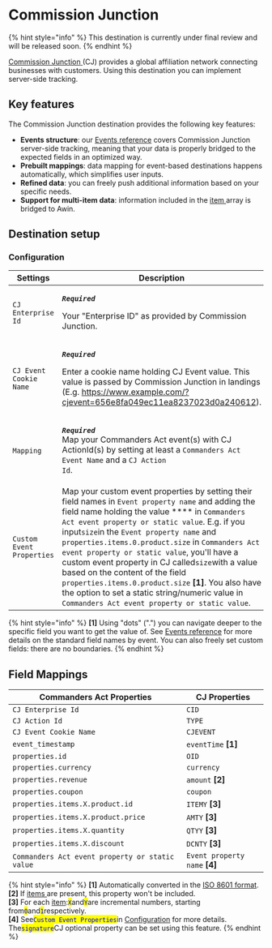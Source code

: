 # Commission Junction

{% hint style="info" %}
This destination is currently under final review and will be released soon.
{% endhint %}

[Commission Junction](https://www.cj.com/)[ ](https://www.awin.com)(CJ) provides a global affiliation network connecting businesses with customers. Using this destination you can implement server-side tracking.

## Key features

The Commission Junction destination provides the following key features:

* **Events structure**: our [Events reference](https://community.commandersact.com/platform-x/developers/tracking/events-reference) covers Commission Junction server-side tracking, meaning that your data is properly bridged to the expected fields in an optimized way.
* **Prebuilt mappings**: data mapping for event-based destinations happens automatically, which simplifies user inputs.
* **Refined data**: you can freely push additional information based on your specific needs.
* **Support for multi-item data**: information included in the [item ](https://community.commandersact.com/platform-x/developers/tracking/events-reference#item)array is bridged to Awin.

## Destination setup

### Configuration

| Settings                  | Description                                                                                                                                                                                                                                                                                                                                                                                                                                                                                                                                                                                                  |
| ------------------------- | ------------------------------------------------------------------------------------------------------------------------------------------------------------------------------------------------------------------------------------------------------------------------------------------------------------------------------------------------------------------------------------------------------------------------------------------------------------------------------------------------------------------------------------------------------------------------------------------------------------ |
| `CJ Enterprise Id`        | <p><em><strong><code>Required</code></strong></em></p><p>Your "Enterprise ID" as provided by Commission Junction.</p>                                                                                                                                                                                                                                                                                                                                                                                                                                                                                        |
| `CJ Event Cookie Name`    | <p><em><strong><code>Required</code></strong></em></p><p>Enter a cookie name holding CJ Event value. This value is passed by Commission Junction in landings (E.g. https://www.example.com/?cjevent=656e8fa049ec11ea8237023d0a240612).</p>                                                                                                                                                                                                                                                                                                                                                                   |
| `Mapping`                 | <p><em><strong><code>Required</code></strong></em><br>Map your Commanders Act event(s) with CJ ActionId(s) by setting at least a  <code>Commanders Act Event Name</code> and a <code>CJ Action Id</code>.</p>                                                                                                                                                                                                                                                                                                                                                                                                |
| `Custom Event Properties` | Map your custom event properties by setting their field names in `Event property name` and adding the field name holding the value **** in `Commanders Act event property or static value`. E.g. if you input`size`in the `Event property name` and `properties.items.0.product.size` in `Commanders Act event property or static value`, you'll have a custom event property in CJ called`size`with a value based on the content of the field `properties.items.0.product.size` **\[1]**. You also have the option to set a static string/numeric value in `Commanders Act event property or static value`. |

{% hint style="info" %}
**\[1]** Using "dots" (".") you can navigate deeper to the specific field you want to get the value of. See [Events reference](https://community.commandersact.com/platform-x/developers/tracking/events-reference) for more details on the standard field names by event. You can also freely set custom fields: there are no boundaries.
{% endhint %}

## Field Mappings

| Commanders Act Properties                       | CJ Properties                  |
| ----------------------------------------------- | ------------------------------ |
| `CJ Enterprise Id`                              | `CID`                          |
| `CJ Action Id`                                  | `TYPE`                         |
| `CJ Event Cookie Name`                          | `CJEVENT`                      |
| `event_timestamp`                               | `eventTime` **\[1]**           |
| `properties.id`                                 | `OID`                          |
| `properties.currency`                           | `currency`                     |
| `properties.revenue`                            | `amount` **\[2]**              |
| `properties.coupon`                             | `coupon`                       |
| `properties.items.X.product.id`                 | `ITEMY` **\[3]**               |
| `properties.items.X.product.price`              | `AMTY` **\[3]**                |
| `properties.items.X.quantity`                   | `QTYY` **\[3]**                |
| `properties.items.X.discount`                   | `DCNTY` **\[3]**               |
| `Commanders Act event property or static value` | `Event property name` **\[4]** |

{% hint style="info" %}
**\[1]** Automatically converted in the [ISO 8601 format](https://en.wikipedia.org/wiki/ISO\_8601).\
**\[2]** If [items ](https://community.commandersact.com/platform-x/developers/tracking/events-reference#item)are present, this property won't be included.\
**\[3]** For each [item](https://community.commandersact.com/platform-x/developers/tracking/events-reference#item):<mark style="color:blue;">`X`</mark>and<mark style="color:blue;">`Y`</mark>are incremental numbers, starting from<mark style="color:blue;">`0`</mark>and<mark style="color:blue;">`1`</mark>respectively.\
**\[4]** See<mark style="color:blue;">`Custom Event Properties`</mark>in [Configuration](commission-junction.md#configuration) for more details.\
The<mark style="color:blue;">`signature`</mark>CJ optional property can be set using this feature.&#x20;
{% endhint %}
